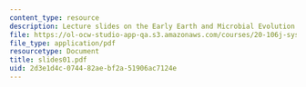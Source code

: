 ```yaml
---
content_type: resource
description: Lecture slides on the Early Earth and Microbial Evolution.
file: https://ol-ocw-studio-app-qa.s3.amazonaws.com/courses/20-106j-systems-microbiology-fall-2006/2d3e1d4c074482aebf2a51906ac7124e_slides01.pdf
file_type: application/pdf
resourcetype: Document
title: slides01.pdf
uid: 2d3e1d4c-0744-82ae-bf2a-51906ac7124e
---
```

